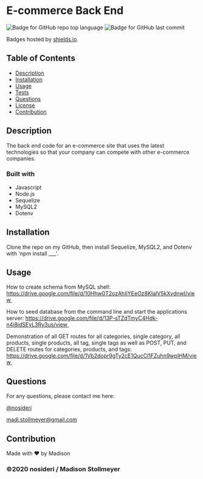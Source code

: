 # E-commerce Back End 
![Badge for GitHub repo top language](https://img.shields.io/github/languages/top/nosideri/e-commerce-backend?style=flat&logo=appveyor) ![Badge for GitHub last commit](https://img.shields.io/github/last-commit/nosideri/e-commerce-backend?style=flat&logo=appveyor) 

Badges hosted by [shields.io](https://shields.io/).


## Table of Contents 
  *  [Description](#description) 
  *  [Installation](#installation)
  *  [Usage](#usage)
  *  [Tests](#tests) 
  *  [Questions](#questions)
  *  [License](#license)
  *  [Contribution](#contribution)

## Description 

The back end code for an e-commerce site that uses the latest technologies so that your company can compete with other e-commerce companies.

### Built with

* Javascript
* Node.js
* Sequelize
* MySQL2
* Dotenv

## Installation 

Clone the repo on my GitHub, then install Sequelize, MySQL2, and Dotenv with 'npm install ___'.

## Usage 

How to create schema from MySQL shell: https://drive.google.com/file/d/10Hhw0T2ozAhIiYEeOz8KIalV5kXvdnwI/view 

How to seed database from the command line and start the applications server: https://drive.google.com/file/d/13P-sTZdTmyC4Hdk-n4i8idSEyL3Ry3us/view 

Demonstration of all GET routes for all categories, single category, all products, single products, all tag, single tags as well as POST, PUT, and DELETE routes for categories, products, and tags: https://drive.google.com/file/d/1Vb2dopr9gTy2cE1QucCl1FZuhn9wplHM/view  

## Questions 

For any questions, please contact me here:

[@nosideri](https://api.github.com/users/nosideri) 

madi.stollmeyer@gmail.com

## Contribution
Made with ❤️ by Madison

### ©️2020 nosideri / Madison Stollmeyer
